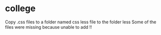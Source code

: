 # college
Copy .css files to a folder named css 
less file to the folder less
Some of the files were missing because  unable to add
!!
